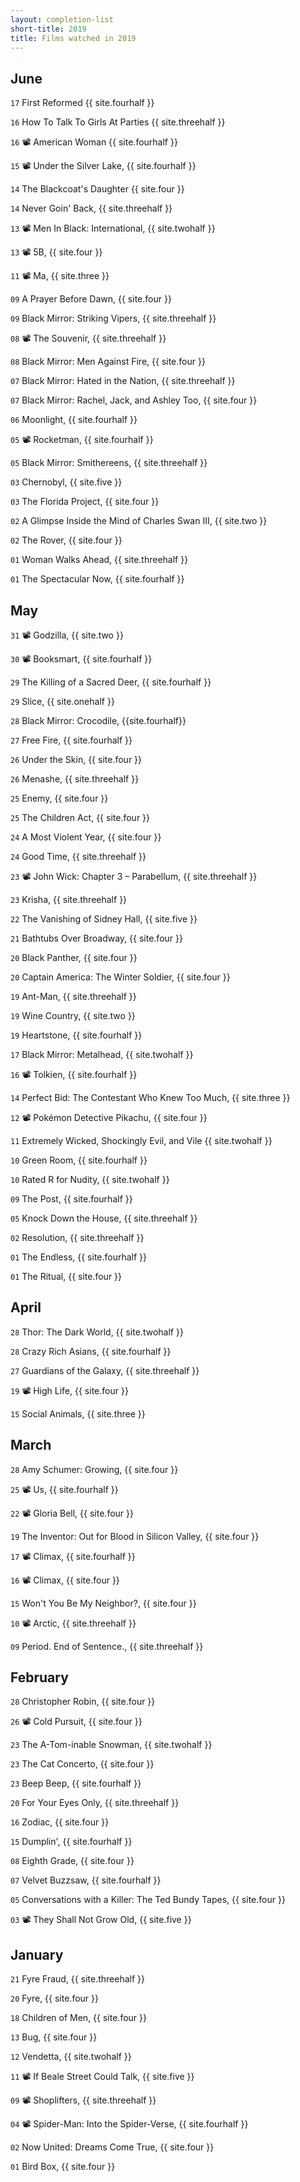 ```yaml
---
layout: completion-list
short-title: 2019
title: Films watched in 2019
---
```

## June
`17` First Reformed {{ site.fourhalf }}

`16` How To Talk To Girls At Parties {{ site.threehalf }}

`16` 📽 American Woman {{ site.fourhalf }}

`15` 📽 Under the Silver Lake, {{ site.fourhalf }}

`14` The Blackcoat's Daughter {{ site.four }}

`14` Never Goin' Back, {{ site.threehalf }}

`13` 📽 Men In Black: International, {{ site.twohalf }}

`13` 📽 5B, {{ site.four }}

`11` 📽 Ma, {{ site.three }}

`09` A Prayer Before Dawn, {{ site.four }}

`09` Black Mirror: Striking Vipers, {{ site.threehalf }}

`08` 📽 The Souvenir, {{ site.threehalf }}

`08` Black Mirror: Men Against Fire, {{ site.four }}

`07` Black Mirror: Hated in the Nation, {{ site.threehalf }}

`07` Black Mirror: Rachel, Jack, and Ashley Too, {{ site.four }}

`06` Moonlight, {{ site.fourhalf }}

`05` 📽 Rocketman, {{ site.fourhalf }}

`05` Black Mirror: Smithereens, {{ site.threehalf }}

`03` Chernobyl, {{ site.five }}

`03` The Florida Project, {{ site.four }}

`02` A Glimpse Inside the Mind of Charles Swan III, {{ site.two }}

`02` The Rover, {{ site.four }}

`01` Woman Walks Ahead, {{ site.threehalf }}

`01` The Spectacular Now, {{ site.fourhalf }}

## May
`31` 📽 Godzilla, {{ site.two }}

`30` 📽 Booksmart, {{ site.fourhalf }}

`29` The Killing of a Sacred Deer, {{ site.fourhalf }}

`29` Slice, {{ site.onehalf }}

`28` Black Mirror: Crocodile, {{site.fourhalf}}

`27` Free Fire, {{ site.fourhalf }}

`26` Under the Skin, {{ site.four }}

`26` Menashe, {{ site.threehalf }}

`25` Enemy, {{ site.four }}

`25` The Children Act, {{ site.four }}

`24` A Most Violent Year, {{ site.four }}

`24` Good Time, {{ site.threehalf }}

`23` 📽 John Wick: Chapter 3 – Parabellum, {{ site.threehalf }}

`23` Krisha, {{ site.threehalf }}

`22` The Vanishing of Sidney Hall, {{ site.five }}

`21` Bathtubs Over Broadway, {{ site.four }}

`20` Black Panther, {{ site.four }}

`20` Captain America: The Winter Soldier, {{ site.four }}

`19` Ant-Man, {{ site.threehalf }}

`19` Wine Country, {{ site.two }}

`19` Heartstone, {{ site.fourhalf }}

`17` Black Mirror: Metalhead, {{ site.twohalf }}

`16` 📽 Tolkien, {{ site.fourhalf }}

`14` Perfect Bid: The Contestant Who Knew Too Much, {{ site.three }}

`12` 📽 Pokémon Detective Pikachu, {{ site.four }}

`11` Extremely Wicked, Shockingly Evil, and Vile {{ site.twohalf }}

`10` Green Room, {{ site.fourhalf }}

`10` Rated R for Nudity, {{ site.twohalf }}

`09` The Post, {{ site.fourhalf }}

`05` Knock Down the House, {{ site.threehalf }}

`02` Resolution, {{ site.threehalf }}

`01` The Endless, {{ site.fourhalf }}

`01` The Ritual, {{ site.four }}

## April
`28` Thor: The Dark World, {{ site.twohalf }}

`28` Crazy Rich Asians, {{ site.fourhalf }}

`27` Guardians of the Galaxy, {{ site.threehalf }}

`19` 📽 High Life, {{ site.four }}

`15` Social Animals, {{ site.three }}

## March
`28` Amy Schumer: Growing, {{ site.four }}

`25` 📽 Us, {{ site.fourhalf }}

`22` 📽 Gloria Bell, {{ site.four }}

`19` The Inventor: Out for Blood in Silicon Valley, {{ site.four }}

`17` 📽 Climax, {{ site.fourhalf }}

`16` 📽 Climax, {{ site.four }}

`15` Won't You Be My Neighbor?, {{ site.four }}

`10` 📽 Arctic, {{ site.threehalf }}

`09` Period. End of Sentence., {{ site.threehalf }}

## February
`28` Christopher Robin, {{ site.four }}

`26` 📽 Cold Pursuit, {{ site.four }}

`23` The A-Tom-inable Snowman, {{ site.twohalf }}

`23` The Cat Concerto, {{ site.four }}

`23` Beep Beep, {{ site.fourhalf }}

`20` For Your Eyes Only, {{ site.threehalf }}

`16` Zodiac, {{ site.four }}

`15` Dumplin', {{ site.fourhalf }}

`08` Eighth Grade, {{ site.four }}

`07` Velvet Buzzsaw, {{ site.fourhalf }}

`05` Conversations with a Killer: The Ted Bundy Tapes, {{ site.four }}

`03` 📽 They Shall Not Grow Old, {{ site.five }}

## January
`21` Fyre Fraud, {{ site.threehalf }}

`20` Fyre, {{ site.four }}

`18` Children of Men, {{ site.four }}

`13` Bug, {{ site.four }}

`12` Vendetta, {{ site.twohalf }}

`11` 📽 If Beale Street Could Talk, {{ site.five }}

`09` 📽 Shoplifters, {{ site.threehalf }}

`04` 📽 Spider-Man: Into the Spider-Verse, {{ site.fourhalf }}

`02` Now United: Dreams Come True, {{ site.four }}

`01` Bird Box, {{ site.four }}
